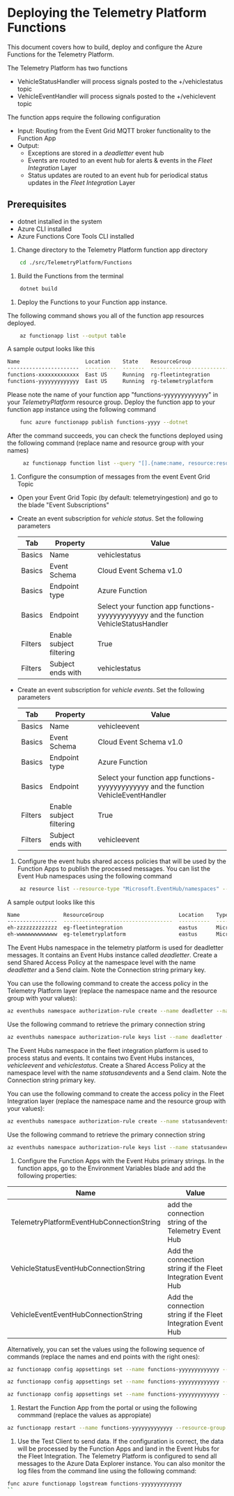 # Deploying the Telemetry Platform Functions

This document covers how to build, deploy and configure the Azure Functions for the Telemetry Platform.

The Telemetry Platform has two functions

* VehicleStatusHandler will process signals posted to the +/vehiclestatus topic
* VehicleEventHandler will process signals posted to the +/vehiclevent topic

The function apps require the following configuration

* Input: Routing from the Event Grid MQTT broker functionality to the Function App
* Output:
  * Exceptions are stored in a *deadletter* event hub
  * Events are routed to an event hub for alerts & events in the *Fleet Integration* Layer
  * Status updates are routed to an event hub for periodical status updates in the *Fleet Integration* Layer


## Prerequisites

* dotnet installed in the system
* Azure CLI installed
* Azure Functions Core Tools CLI installed

1. Change directory to the Telemetry Platform function app directory

```bash
    cd ./src/TelemetryPlatform/Functions
```

1. Build the Functions from the terminal

```bash
    dotnet build
```

1. Deploy the Functions to your Function app instance.

The following command shows you all of the function app resources deployed.

```bash
    az functionapp list --output table
```

A sample output looks like this

```bash
Name                     Location    State    ResourceGroup                        DefaultHostName                            AppServicePlan
-----------------------  ----------  -------  -----------------------------------  -----------------------------------------  ---------------------
functions-xxxxxxxxxxxxx  East US     Running  rg-fleetintegration                  functions-xxxxxxxxxxxxx.azurewebsites.net  appplan-xxxxxxxxxxxxx
functions-yyyyyyyyyyyyy  East US     Running  rg-telemetryplatform                 functions-yyyyyyyyyyyyy.azurewebsites.net  appplan-yyyyyyyyyyyyy

```

Please note the name of your function app "functions-yyyyyyyyyyyyy" in your *TelemetryPlatform* resource group. Deploy the function app to your function app instance using the following command

```bash
    func azure functionapp publish functions-yyyy --dotnet
```

After the command succeeds, you can check the functions deployed using the following command (replace name and resource group with your names)

```bash
     az functionapp function list --query "[].{name:name, resource:resourceGroup}" --name functions-yyyyyyyyyyyyy --resource-group rg-telemetryplatform --output table
```

1. Configure the consumption of messages from the event Event Grid Topic

  - Open your Event Grid Topic (by default: telemetryingestion) and go to the blade "Event Subscriptions"
  - Create an event subscription for *vehicle status*. Set the following parameters

    | Tab | Property | Value |
    |-----|------|-------|
    | Basics  | Name | vehiclestatus |
    | Basics  | Event Schema | Cloud Event Schema v1.0 |
    | Basics  | Endpoint type | Azure Function |
    | Basics  | Endpoint | Select your function app functions-yyyyyyyyyyyyy and the function VehicleStatusHandler |
    | Filters | Enable subject filtering | True |
    | Filters |Subject ends with | vehiclestatus |

  - Create an event subscription for *vehicle events*. Set the following parameters

    | Tab | Property | Value |
    |-----|------|-------|
    | Basics  | Name | vehicleevent |
    | Basics  | Event Schema | Cloud Event Schema v1.0 |
    | Basics  | Endpoint type | Azure Function |
    | Basics  | Endpoint | Select your function app functions-yyyyyyyyyyyyy and the function VehicleEventHandler |
    | Filters | Enable subject filtering | True |
    | Filters |Subject ends with | vehicleevent |

1. Configure the event hubs shared access policies that will be used by the Function Apps to publish the processed messages. You can list the Event Hub namespaces using the following command

```bash
    az resource list --resource-type "Microsoft.EventHub/namespaces" --output table
```

A sample output looks like this

```bash
Name              ResourceGroup                        Location    Type                           Status
----------------  -----------------------------------  ----------  -----------------------------  --------
eh-zzzzzzzzzzzzz  eg-fleetintegration                  eastus      Microsoft.EventHub/namespaces
eh-wwwwwwwwwwwww  eg-telemetryplatform                 eastus      Microsoft.EventHub/namespaces
```

The Event Hubs namespace in the telemetry platform is used for deadletter messages. It contains an Event Hubs instance called *deadletter*. Create a send Shared Access Policy at the namespace level with the name *deadletter* and a Send claim. Note the Connection string primary key. 

You can use the following command to create the access policy in the Telemetry Platform layer (replace the namespace name and the resource group with your values):

```bash
az eventhubs namespace authorization-rule create --name deadletter --namespace-name eh-wwwwwwwwwwwww --resource-group eg-telemetryplatform  --rights Send
```

Use the following command to retrieve the primary connection string

```bash
az eventhubs namespace authorization-rule keys list --name deadletter --namespace-name eh-wwwwwwwwwwwww --resource-group eg-telemetryplatform
```

The Event Hubs namespace in the fleet integration platform is used to process status and events. It contains two Event Hubs instances, *vehicleevent* and *vehiclestatus*. Create a Shared Access Policy at the namespace level with the name *statusandevents* and a Send claim.  Note the Connection string primary key.

You can use the following command to create the access policy in the Fleet Integration layer (replace the namespace name and the resource group with your values):

```bash
az eventhubs namespace authorization-rule create --name statusandevents --namespace-name eh-zzzzzzzzzzzzz --resource-group eg-fleetintegration  --rights Send
```

Use the following command to retrieve the primary connection string

```bash
az eventhubs namespace authorization-rule keys list --name statusandevents --namespace-name eh-zzzzzzzzzzzzz --resource-group eg-fleetintegration
```

1. Configure the Function Apps with the Event Hubs primary strings. In the function apps, go to the Environment Variables blade and add the following properties:

| Name                     | Value                  |
|--------------------------|------------------------|
| TelemetryPlatformEventHubConnectionString | add the connection string of the Telemetry Event Hub |
| VehicleStatusEventHubConnectionString | Add the connection string  if the Fleet Integration Event Hub |
| VehicleEventEventHubConnectionString | Add the connection string  if the Fleet Integration Event Hub |

Alternatively, you can set the values using the following sequence of commands (replace the names and end points with the right ones):

``` bash
az functionapp config appsettings set --name functions-yyyyyyyyyyyyy --resource-group eg-telemetryplatform --settings TelemetryPlatformEventHubConnectionString="Endpoint=<telemetry hub endpoint>"

az functionapp config appsettings set --name functions-yyyyyyyyyyyyy --resource-group eg-telemetryplatform --settings VehicleStatusEventHubConnectionString="Endpoint=<fleet integration hub endpoint>"

az functionapp config appsettings set --name functions-yyyyyyyyyyyyy --resource-group eg-telemetryplatform --settings VehicleEventEventHubConnectionString="Endpoint=<fleet integration hub endpoint>"
```

1. Restart the Function App from the portal or using the following commmand (replace the values as appropiate)

```bash
az functionapp restart --name functions-yyyyyyyyyyyyy --resource-group eg-telemetryplatform 
```

1. Use the Test Client to send data. If the configuration is correct, the data will be processed by the Function Apps and land in the Event Hubs for the Fleet Integration. The Telemetry Platform is configured to send all messages to the Azure Data Explorer instance. You can also monitor the log files from the command line using the following command:

```bash
func azure functionapp logstream functions-yyyyyyyyyyyyy
``

